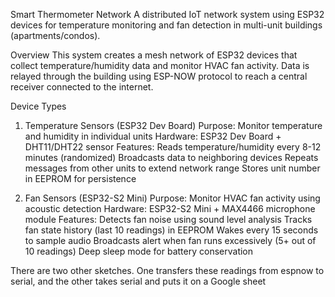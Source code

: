 Smart Thermometer Network
A distributed IoT network system using ESP32 devices for temperature monitoring and fan detection in multi-unit buildings (apartments/condos).

Overview
This system creates a mesh network of ESP32 devices that collect temperature/humidity data and monitor HVAC fan activity. Data is relayed through the building using ESP-NOW protocol to reach a central receiver connected to the internet.

Device Types

1. Temperature Sensors (ESP32 Dev Board)
Purpose: Monitor temperature and humidity in individual units
Hardware: ESP32 Dev Board + DHT11/DHT22 sensor
Features:
Reads temperature/humidity every 8-12 minutes (randomized)
Broadcasts data to neighboring devices
Repeats messages from other units to extend network range
Stores unit number in EEPROM for persistence

2. Fan Sensors (ESP32-S2 Mini)
Purpose: Monitor HVAC fan activity using acoustic detection
Hardware: ESP32-S2 Mini + MAX4466 microphone module
Features:
Detects fan noise using sound level analysis
Tracks fan state history (last 10 readings) in EEPROM
Wakes every 15 seconds to sample audio
Broadcasts alert when fan runs excessively (5+ out of 10 readings)
Deep sleep mode for battery conservation

There are two other sketches. One transfers these readings from espnow to serial, and the other takes serial and puts it on a Google sheet
